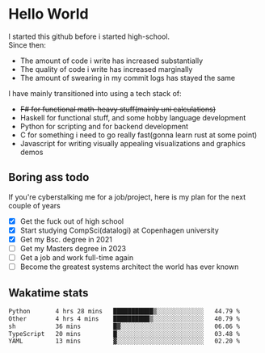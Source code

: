 # Hello World

I started this github before i started high-school.  
Since then:
- The amount of code i write has increased substantially
- The quality of code i write has increased marginally
- The amount of swearing in my commit logs has stayed the same

I have mainly transitioned into using a tech stack of:
- ~~F# for functional math-heavy stuff(mainly uni calculations)~~
- Haskell for functional stuff, and some hobby language development
- Python for scripting and for backend development
- C for something i need to go really fast(gonna learn rust at some point)
- Javascript for writing visually appealing visualizations and graphics demos

## Boring ass todo
If you're cyberstalking me for a job/project, here is my plan for the next couple of years
- [x] Get the fuck out of high school
- [x] Start studying CompSci(datalogi) at Copenhagen university
- [x] Get my Bsc. degree in 2021
- [ ] Get my Masters degree in 2023
- [ ] Get a job and work full-time again
- [ ] Become the greatest systems architect the world has ever known

## Wakatime stats
<!--START_SECTION:waka-->

```txt
Python       4 hrs 28 mins   ███████████▒░░░░░░░░░░░░░   44.79 %
Other        4 hrs 4 mins    ██████████▒░░░░░░░░░░░░░░   40.79 %
sh           36 mins         █▓░░░░░░░░░░░░░░░░░░░░░░░   06.06 %
TypeScript   20 mins         █░░░░░░░░░░░░░░░░░░░░░░░░   03.48 %
YAML         13 mins         ▓░░░░░░░░░░░░░░░░░░░░░░░░   02.20 %
```

<!--END_SECTION:waka-->
